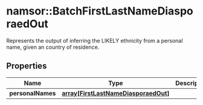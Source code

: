 # namsor::BatchFirstLastNameDiasporaedOut

Represents the output of inferring the LIKELY ethnicity from a personal name, given an country of residence.
## Properties
Name | Type | Description | Notes
------------ | ------------- | ------------- | -------------
**personalNames** | [**array[FirstLastNameDiasporaedOut]**](FirstLastNameDiasporaedOut.md) |  | [optional] 


